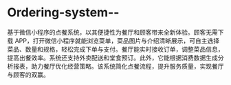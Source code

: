 # Ordering-system--
基于微信小程序的点餐系统，以其便捷性为餐厅和顾客带来全新体验。顾客无需下载 APP，打开微信小程序就能浏览菜单，菜品图片与介绍清晰展示，可自主选择菜品、数量和规格，轻松完成下单与支付。餐厅能实时接收订单，调整菜品信息，提高出餐效率。系统还支持外卖配送和堂食预订。此外，它能根据消费数据生成分析报表，助力餐厅优化经营策略。该系统简化点餐流程，提升服务质量，实现餐厅与顾客的双赢。 
